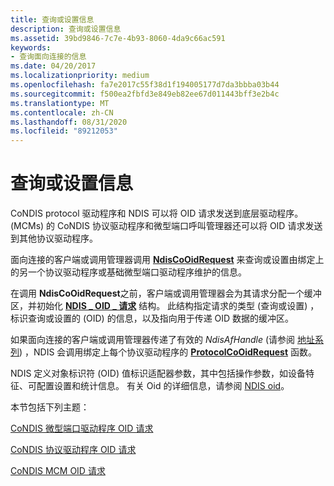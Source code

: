 ```yaml
---
title: 查询或设置信息
description: 查询或设置信息
ms.assetid: 39bd9846-7c7e-4b93-8060-4da9c66ac591
keywords:
- 查询面向连接的信息
ms.date: 04/20/2017
ms.localizationpriority: medium
ms.openlocfilehash: fa7e2017c55f38d1f194005177d7da3bbba03b44
ms.sourcegitcommit: f500ea2fbfd3e849eb82ee67d011443bff3e2b4c
ms.translationtype: MT
ms.contentlocale: zh-CN
ms.lasthandoff: 08/31/2020
ms.locfileid: "89212053"
---
```

# <a name="querying-or-setting-information"></a>查询或设置信息





CoNDIS protocol 驱动程序和 NDIS 可以将 OID 请求发送到底层驱动程序。  (MCMs) 的 CoNDIS 协议驱动程序和微型端口呼叫管理器还可以将 OID 请求发送到其他协议驱动程序。

面向连接的客户端或调用管理器调用 [**NdisCoOidRequest**](/windows-hardware/drivers/ddi/ndis/nf-ndis-ndiscooidrequest) 来查询或设置由绑定上的另一个协议驱动程序或基础微型端口驱动程序维护的信息。

在调用 **NdisCoOidRequest**之前，客户端或调用管理器会为其请求分配一个缓冲区，并初始化 [**NDIS \_ OID \_ 请求**](/windows-hardware/drivers/ddi/ndis/ns-ndis-_ndis_oid_request) 结构。 此结构指定请求的类型 (查询或设置) ，标识查询或设置的 (OID) 的信息，以及指向用于传递 OID 数据的缓冲区。

如果面向连接的客户端或调用管理器传递了有效的 *NdisAfHandle* (请参阅 [地址系列](address-families.md)) ，NDIS 会调用绑定上每个协议驱动程序的 [**ProtocolCoOidRequest**](/windows-hardware/drivers/ddi/ndis/nc-ndis-protocol_co_oid_request) 函数。

NDIS 定义对象标识符 (OID) 值标识适配器参数，其中包括操作参数，如设备特征、可配置设置和统计信息。 有关 Oid 的详细信息，请参阅 [NDIS oid](/windows-hardware/drivers/ddi/_netvista/)。

本节包括下列主题：

[CoNDIS 微型端口驱动程序 OID 请求](condis-miniport-driver-oid-requests.md)

[CoNDIS 协议驱动程序 OID 请求](condis-protocol-driver-oid-requests.md)

[CoNDIS MCM OID 请求](condis-mcm-oid-requests.md)

 

